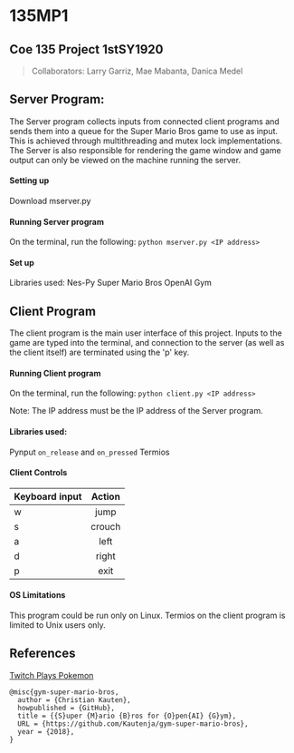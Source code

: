 # 135MP1
## Coe 135 Project 1stSY1920

>Collaborators: 
Larry Garriz, Mae Mabanta, Danica Medel


## Server Program:
The Server program collects inputs from connected client programs and sends them into a queue for the Super Mario Bros game to use as input. This is achieved through multithreading and mutex lock implementations. The Server is also responsible for rendering the game window and game output can only be viewed on the machine running the server. 

#### Setting up
Download mserver.py 
#### Running Server program
On the terminal, run the following: `python mserver.py <IP address>`
#### Set up
Libraries used: 
Nes-Py
Super Mario Bros OpenAI Gym 




## Client Program
The client program is the main user interface of this project. Inputs to the game are typed into the terminal, and connection to the server (as well as the client itself) are terminated using the 'p' key.

#### Running Client program
On the terminal, run the following: `python client.py <IP address>`

Note: The IP address must be the IP address of the Server program. 

#### Libraries used:
Pynput `on_release` and `on_pressed`
Termios

#### Client Controls

| Keyboard input| Action        |
| ------------- |:-------------:|
| w | jump      |
| s | crouch    |
| a | left      |
| d | right     |
| p | exit      |

#### OS Limitations
This program could be run only on Linux. Termios on the client program is limited to Unix users only. 

## References
[Twitch Plays Pokemon](https://www.twitch.tv/twitchplayspokemon)

```
@misc{gym-super-mario-bros,
  author = {Christian Kauten},
  howpublished = {GitHub},
  title = {{S}uper {M}ario {B}ros for {O}pen{AI} {G}ym},
  URL = {https://github.com/Kautenja/gym-super-mario-bros},
  year = {2018},
}
```

